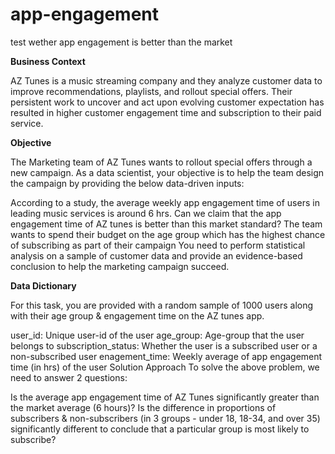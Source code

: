 # app-engagement
test wether app engagement is better than the market

**Business Context**

AZ Tunes is a music streaming company and they analyze customer data to improve recommendations, playlists, and rollout special offers. Their persistent work to uncover and act upon evolving customer expectation has resulted in higher customer engagement time and subscription to their paid service.

**Objective**

The Marketing team of AZ Tunes wants to rollout special offers through a new campaign. As a data scientist, your objective is to help the team design the campaign by providing the below data-driven inputs:

According to a study, the average weekly app engagement time of users in leading music services is around 6 hrs. Can we claim that the app engagement time of AZ tunes is better than this market standard?
The team wants to spend their budget on the age group which has the highest chance of subscribing as part of their campaign
You need to perform statistical analysis on a sample of customer data and provide an evidence-based conclusion to help the marketing campaign succeed.

**Data Dictionary**

For this task, you are provided with a random sample of 1000 users along with their age group & engagement time on the AZ tunes app.

user_id: Unique user-id of the user
age_group: Age-group that the user belongs to
subscription_status: Whether the user is a subscribed user or a non-subscribed user
enagement_time: Weekly average of app engagement time (in hrs) of the user
Solution Approach
To solve the above problem, we need to answer 2 questions:

Is the average app engagement time of AZ Tunes significantly greater than the market average (6 hours)?
Is the difference in proportions of subscribers & non-subscribers (in 3 groups - under 18, 18-34, and over 35) significantly different to conclude that a particular group is most likely to subscribe?
